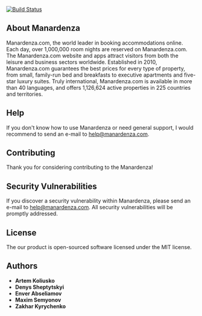 [![Build Status](https://travis-ci.org/Sheptytskyid/JavaCoreFinalProjectGroup6.svg?branch=master)](https://travis-ci.org/Sheptytskyid/JavaCoreFinalProjectGroup6)

## About Manardenza
Manardenza.com, the world leader in booking accommodations online. Each day, over 1,000,000 room nights are reserved on Manardenza.com. The Manardenza.com website and apps attract visitors from both the leisure and business sectors worldwide.
Established in 2010, Manardenza.com guarantees the best prices for every type of property, from small, family-run bed and breakfasts to executive apartments and five-star luxury suites. Truly international, Manardenza.com is available in more than 40 languages, and offers 1,126,624 active properties in 225 countries and territories.

## Help
If you don't know how to use Manardenza or need general support, I would recommend to send an e-mail to help@manardenza.com.

## Contributing
Thank you for considering contributing to the Manardenza! 

## Security Vulnerabilities
If you discover a security vulnerability within Manardenza, please send an e-mail to help@manardenza.com. All security vulnerabilities will be promptly addressed.

## License
The our product is open-sourced software licensed under the MIT license.

## Authors
* **Artem Koliusko**
* **Denys Sheptytskyi**
* **Enver Abseliamov**
* **Maxim Semyonov**
* **Zakhar Kyrychenko**
